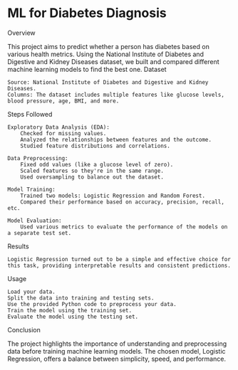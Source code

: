 # ML for Diabetes Diagnosis
Overview

This project aims to predict whether a person has diabetes based on various health metrics. Using the National Institute of Diabetes and Digestive and Kidney Diseases dataset, we built and compared different machine learning models to find the best one.
Dataset

    Source: National Institute of Diabetes and Digestive and Kidney Diseases.
    Columns: The dataset includes multiple features like glucose levels, blood pressure, age, BMI, and more.


Steps Followed

    Exploratory Data Analysis (EDA):
        Checked for missing values.
        Analyzed the relationships between features and the outcome.
        Studied feature distributions and correlations.

    Data Preprocessing:
        Fixed odd values (like a glucose level of zero).
        Scaled features so they're in the same range.
        Used oversampling to balance out the dataset.

    Model Training:
        Trained two models: Logistic Regression and Random Forest.
        Compared their performance based on accuracy, precision, recall, etc.

    Model Evaluation:
        Used various metrics to evaluate the performance of the models on a separate test set.

Results

    Logistic Regression turned out to be a simple and effective choice for this task, providing interpretable results and consistent predictions.

Usage

    Load your data.
    Split the data into training and testing sets.
    Use the provided Python code to preprocess your data.
    Train the model using the training set.
    Evaluate the model using the testing set.

Conclusion

The project highlights the importance of understanding and preprocessing data before training machine learning models. The chosen model, Logistic Regression, offers a balance between simplicity, speed, and performance.
